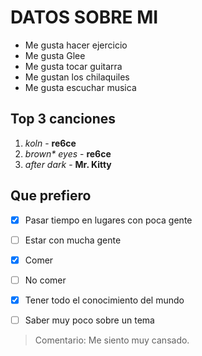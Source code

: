 # DATOS SOBRE MI
+ Me gusta hacer ejercicio
+ Me gusta Glee
+ Me gusta tocar guitarra
+ Me gustan los chilaquiles
+ Me gusta escuchar musica

## Top 3 canciones
1. _koln_ - __re6ce__
2. _brown* eyes_ - __re6ce__
3. _after dark_ - __Mr. Kitty__

## Que prefiero

- [x] Pasar tiempo en lugares con poca gente
- [ ] Estar con mucha gente
- [x] Comer
- [ ] No comer
- [x] Tener todo el conocimiento del mundo
- [ ]  Saber muy poco sobre un tema


> Comentario: Me siento muy cansado.

